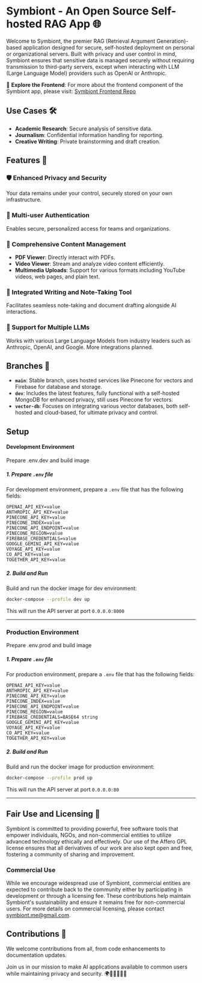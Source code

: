 # Symbiont - An Open Source Self-hosted RAG App 🌐

Welcome to Symbiont, the premier RAG (Retrieval Argument Generation)-based application designed for secure, self-hosted deployment on personal or organizational servers. Built with privacy and user control in mind, Symbiont ensures that sensitive data is managed securely without requiring transmission to third-party servers, except when interacting with LLM (Large Language Model) providers such as OpenAI or Anthropic.

🔗 **Explore the Frontend**: For more about the frontend component of the Symbiont app, please visit: [Symbiont Frontend Repo](https://github.com/symbiont-me/symbiont-frontend)

## Use Cases 🛠️

- **Academic Research**: Secure analysis of sensitive data.
- **Journalism**: Confidential information handling for reporting.
- **Creative Writing**: Private brainstorming and draft creation.

## Features 🌟

### 🛡️ Enhanced Privacy and Security
Your data remains under your control, securely stored on your own infrastructure.

### 🔑 Multi-user Authentication
Enables secure, personalized access for teams and organizations.

### 📄 Comprehensive Content Management
- **PDF Viewer**: Directly interact with PDFs.
- **Video Viewer**: Stream and analyze video content efficiently.
- **Multimedia Uploads**: Support for various formats including YouTube videos, web pages, and plain text.

### 📝 Integrated Writing and Note-Taking Tool
Facilitates seamless note-taking and document drafting alongside AI interactions.

### 🤖 Support for Multiple LLMs
Works with various Large Language Models from industry leaders such as Anthropic, OpenAI, and Google. More integrations planned.

## Branches 🌿

- **`main`**: Stable branch, uses hosted services like Pinecone for vectors and Firebase for database and storage.
- **`dev`**: Includes the latest features, fully functional with a self-hosted MongoDB for enhanced privacy, still uses Pinecone for vectors.
- **`vector-db`**: Focuses on integrating various vector databases, both self-hosted and cloud-based, for ultimate privacy and control.

## Setup

#### Development Environment


  <summary>Prepare .env.dev and build image</summary>
  
  ##### 1. Prepare `.env` file
  For development environment, prepare a `.env` file that has the following fields:
  ```
  OPENAI_API_KEY=value
  ANTHROPIC_API_KEY=value
  PINECONE_API_KEY=value
  PINECONE_INDEX=value
  PINECONE_API_ENDPOINT=value
  PINECONE_REGION=value
  FIREBASE_CREDENTIALS=value
  GOOGLE_GEMINI_API_KEY=value
  VOYAGE_API_KEY=value
  CO_API_KEY=value
  TOGETHER_API_KEY=value
  ```
  
  ##### 2. Build and Run
  Build and run the docker image for dev environment:
  ```bash
  docker-compose --profile dev up
  ```
  This will run the API server at port `0.0.0.0:8000`


---

### Production Environment


  <summary>Prepare .env.prod and build image</summary>
  
  ##### 1. Prepare `.env` file
  For production environment, prepare a `.env` file that has the following fields:
  ```
  OPENAI_API_KEY=value
  ANTHROPIC_API_KEY=value
  PINECONE_API_KEY=value
  PINECONE_INDEX=value
  PINECONE_API_ENDPOINT=value
  PINECONE_REGION=value
  FIREBASE_CREDENTIALS=BASE64 string
  GOOGLE_GEMINI_API_KEY=value
  VOYAGE_API_KEY=value
  CO_API_KEY=value
  TOGETHER_API_KEY=value
  ```
  
  ##### 2. Build and Run
  Build and run the docker image for production environment:
  ```bash
  docker-compose --profile prod up
  ```
  This will run the API server at port `0.0.0.0:80`

---

## Fair Use and Licensing 📜

Symbiont is committed to providing powerful, free software tools that empower individuals, NGOs, and non-commercial entities to utilize advanced technology ethically and effectively. Our use of the Affero GPL license ensures that all derivatives of our work are also kept open and free, fostering a community of sharing and improvement.

### Commercial Use
While we encourage widespread use of Symbiont, commercial entities are expected to contribute back to the community either by participating in development or through a licensing fee. These contributions help maintain Symbiont's sustainability and ensure it remains free for non-commercial users. For more details on commercial licensing, please contact [symbiont.me@gmail.com](symbiont.me@gmail.com).


## Contributions 🤝

We welcome contributions from all, from code enhancements to documentation updates.

Join us in our mission to make AI applications available to common users while maintaining privacy and security. 🌍🚀👩‍💻👨‍💻
